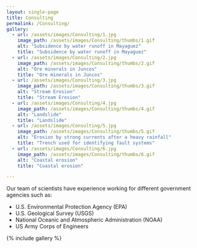 ```yaml
---
layout: single-page
title: Consulting
permalink: /Consulting/
gallery:
  - url: /assets/images/Consulting/1.jpg
    image_path: /assets/images/Consulting/thumbs/1.gif
    alt: "Subsidence by water runoff in Mayaguez"
    title: "Subsidence by water runoff in Mayaguez"
  - url: /assets/images/Consulting/2.jpg
    image_path: /assets/images/Consulting/thumbs/2.gif
    alt: "Ore minerals in Juncos"
    title: "Ore minerals in Juncos"
  - url: /assets/images/Consulting/3.jpg
    image_path: /assets/images/Consulting/thumbs/3.gif
    alt: "Stream Erosion"
    title: "Stream Erosion"
  - url: /assets/images/Consulting/4.jpg
    image_path: /assets/images/Consulting/thumbs/4.gif
    alt: "Landslide"
    title: "Landslide"
  - url: /assets/images/Consulting/5.jpg
    image_path: /assets/images/Consulting/thumbs/5.gif
    alt: "Erosion by strong currents after a heavy rainfall"
    title: "Trench used for identifying fault systems"
  - url: /assets/images/Consulting/6.jpg
    image_path: /assets/images/Consulting/thumbs/6.gif
    alt: "Coastal erosion"
    title: "Coastal erosion"

---
```

Our team of scientists have experience working for different government agencies such as:
  * U.S. Environmental Protection Agency (EPA)
  * U.S. Geological Survey (USGS)
  * National Oceanic and Atmospheric Administration (NOAA)
  * US Army Corps of Engineers

{% include gallery %}

